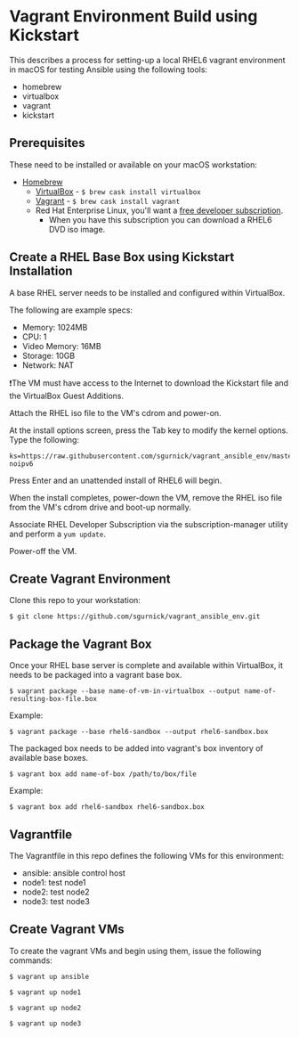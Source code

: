 # Vagrant Environment Build using Kickstart

This describes a process for setting-up a local RHEL6 vagrant environment in macOS for testing Ansible using the following tools:
- homebrew
- virtualbox
- vagrant
- kickstart

## Prerequisites

These need to be installed or available on your macOS workstation:
- [Homebrew](https://brew.sh/)
  - [VirtualBox](https://www.virtualbox.org/) - ```$ brew cask install virtualbox```
  - [Vagrant](https://www.vagrantup.com/) - ```$ brew cask install vagrant```
  - Red Hat Enterprise Linux, you'll want a [free developer subscription](https://developers.redhat.com/blog/2016/03/31/no-cost-rhel-developer-subscription-now-available/).
    - When you have this subscription you can download a RHEL6 DVD iso image.

## Create a RHEL Base Box using Kickstart Installation
A base RHEL server needs to be installed and configured within VirtualBox.

The following are example specs:

- Memory: 1024MB
- CPU: 1
- Video Memory: 16MB
- Storage: 10GB
- Network: NAT

:heavy_exclamation_mark:The VM must have access to the Internet to download the Kickstart file and the VirtualBox Guest Additions.

Attach the RHEL iso file to the VM's cdrom and power-on.

At the install options screen, press the Tab key to modify the kernel options. Type the following:
```
ks=https://raw.githubusercontent.com/sgurnick/vagrant_ansible_env/master/ks.cfg noipv6
```
Press Enter and an unattended install of RHEL6 will begin.

When the install completes, power-down the VM, remove the RHEL iso file from the VM's cdrom drive and boot-up normally.

Associate RHEL Developer Subscription via the subscription-manager utility and perform a ```yum update```.

Power-off the VM.

## Create Vagrant Environment
Clone this repo to your workstation:
```
$ git clone https://github.com/sgurnick/vagrant_ansible_env.git
```
## Package the Vagrant Box
Once your RHEL base server is complete and available within VirtualBox, it needs to be packaged into a vagrant base box.

```
$ vagrant package --base name-of-vm-in-virtualbox --output name-of-resulting-box-file.box
```
Example:
```
$ vagrant package --base rhel6-sandbox --output rhel6-sandbox.box
```

The packaged box needs to be added into vagrant's box inventory of available base boxes.
```
$ vagrant box add name-of-box /path/to/box/file
```
Example:
```
$ vagrant box add rhel6-sandbox rhel6-sandbox.box
```

## Vagrantfile
The Vagrantfile in this repo defines the following VMs for this environment:
- ansible: ansible control host
- node1: test node1
- node2: test node2
- node3: test node3

## Create Vagrant VMs
To create the vagrant VMs and begin using them, issue the following commands:
```
$ vagrant up ansible

$ vagrant up node1

$ vagrant up node2

$ vagrant up node3
```
